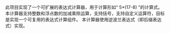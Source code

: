 此项目实现了一个可扩展的表达式计算器，用于计算形如“ 5*(17-8) ”的计算式。
本计算器支持整数和浮点数的加减乘除运算，支持括号，支持自定义运算符，目标是实现一个可复用的表达式计算组件。
本计算器使用逆波兰表达式（即后缀表达式）实现。